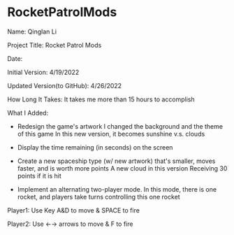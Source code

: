 # RocketPatrolMods

Name: Qinglan Li

Project Title: Rocket Patrol Mods

Date: 

Initial Version: 4/19/2022

Updated Version(to GitHub): 4/26/2022

How Long It Takes: It takes me more than 15 hours to accomplish

What I Added:
- Redesign the game's artwork 
I changed the background and the theme of this game
In this new version, it becomes sunshine v.s. clouds

- Display the time remaining (in seconds) on the screen 

- Create a new spaceship type (w/ new artwork) that's smaller, moves faster, and is worth more points 
A new cloud in this version
Receiving 30 points if it is hit

- Implement an alternating two-player mode. In this mode, there is one rocket, and players take turns controlling this one rocket

Player1: Use Key A&D to move & SPACE to fire

Player2: Use ←→ arrows to move & F to fire

